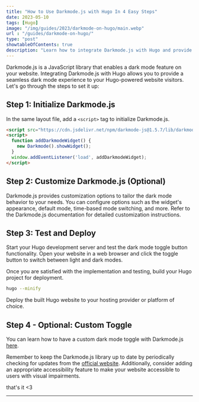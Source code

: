 ```yaml
---
title: "How to Use Darkmode.js with Hugo In 4 Easy Steps"
date: 2023-05-10
tags: [Hugo]
image: "/img/guides/2023/darkmode-on-hugo/main.webp"
url : "/guides/darkmode-on-hugo/"
type: "post"
showtableOfContents: true
description: "Learn how to integrate Darkmode.js with Hugo and provide a seamless dark mode experience on your website. Enhance user experience with a simple toggle button"
---
```


Darkmode.js is a JavaScript library that enables a dark mode feature on your website. Integrating Darkmode.js with Hugo allows you to provide a seamless dark mode experience to your Hugo-powered website visitors. Let's go through the steps to set it up:

## Step 1: Initialize Darkmode.js
In the same layout file, add a ```<script>``` tag to initialize Darkmode.js.
```html
<script src="https://cdn.jsdelivr.net/npm/darkmode-js@1.5.7/lib/darkmode-js.min.js"></script>
<script>
  function addDarkmodeWidget() {
    new Darkmode().showWidget();
  }
  window.addEventListener('load', addDarkmodeWidget);
</script>
```

## Step 2: Customize Darkmode.js (Optional)
Darkmode.js provides customization options to tailor the dark mode behavior to your needs. You can configure options such as the widget's appearance, default mode, time-based mode switching, and more. Refer to the Darkmode.js documentation for detailed customization instructions.

## Step 3: Test and Deploy
Start your Hugo development server and test the dark mode toggle button functionality. Open your website in a web browser and click the toggle button to switch between light and dark modes.

Once you are satisfied with the implementation and testing, build your Hugo project for deployment.

```bash
hugo --minify
```
Deploy the built Hugo website to your hosting provider or platform of choice.

## Step 4 - Optional: Custom Toggle
You can learn how to have a custom dark mode toggle with Darkmode.js [here](/guides/custom-toggle-darkmode/).

Remember to keep the Darkmode.js library up to date by periodically checking for updates from the [official website](https://darkmodejs.learn.uno/). Additionally, consider adding an appropriate accessibility feature to make your website accessible to users with visual impairments.

that's it <3

----

  